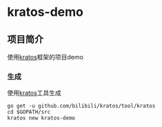 # kratos-demo

## 项目简介
使用[kratos](https://github.com/bilibili/kratos)框架的项目demo

### 生成
使用[kratos](https://github.com/bilibili/kratos/blob/master/doc/wiki-cn/kratos-tool.md)工具生成

```shell
go get -u github.com/bilibili/kratos/tool/kratos
cd $GOPATH/src
kratos new kratos-demo
```
